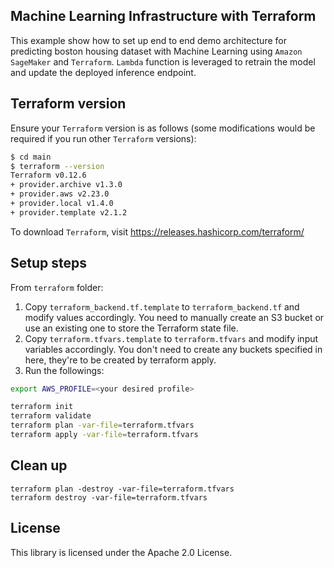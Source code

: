 ## Machine Learning Infrastructure with Terraform

This example show how to set up end to end demo architecture for predicting boston housing dataset with Machine Learning using `Amazon SageMaker` and `Terraform`. `Lambda` function is leveraged to retrain the model and update the deployed inference endpoint. 

## Terraform version

Ensure your `Terraform` version is as follows (some modifications would be required if you run other `Terraform` versions):
```sh
$ cd main
$ terraform --version
Terraform v0.12.6
+ provider.archive v1.3.0
+ provider.aws v2.23.0
+ provider.local v1.4.0
+ provider.template v2.1.2
```
To download `Terraform`, visit https://releases.hashicorp.com/terraform/

## Setup steps

From `terraform` folder:
1. Copy `terraform_backend.tf.template` to `terraform_backend.tf` and modify values accordingly. You need to manually create an S3 bucket or use an existing one to store the Terraform state file.
2. Copy `terraform.tfvars.template` to `terraform.tfvars` and modify input variables accordingly. You don't need to create any buckets specified in here, they're to be created by terraform apply.
3. Run the followings:
```sh
export AWS_PROFILE=<your desired profile>

terraform init
terraform validate
terraform plan -var-file=terraform.tfvars
terraform apply -var-file=terraform.tfvars
```

## Clean up

```
terraform plan -destroy -var-file=terraform.tfvars
terraform destroy -var-file=terraform.tfvars
```

## License

This library is licensed under the Apache 2.0 License.
